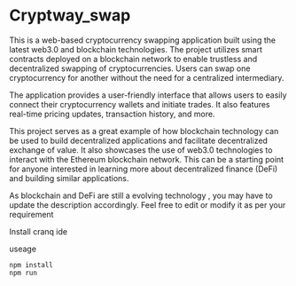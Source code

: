# Cryptway_swap
This is a web-based cryptocurrency swapping application built using the latest web3.0 and blockchain technologies. The project utilizes smart contracts deployed on a blockchain network to enable trustless and decentralized swapping of cryptocurrencies. Users can swap one cryptocurrency for another without the need for a centralized intermediary.

The application provides a user-friendly interface that allows users to easily connect their cryptocurrency wallets and initiate trades. It also features real-time pricing updates, transaction history, and more.

This project serves as a great example of how blockchain technology can be used to build decentralized applications and facilitate decentralized exchange of value. It also showcases the use of web3.0 technologies to interact with the Ethereum blockchain network. This can be a starting point for anyone interested in learning more about decentralized finance (DeFi) and building similar applications.

As blockchain and DeFi are still a evolving technology , you may have to update the description accordingly. Feel free to edit or modify it as per your requirement

Install cranq ide 

useage
```
npm install
npm run
```
